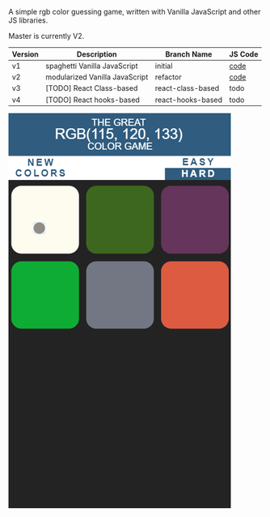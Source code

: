 A simple rgb color guessing game, written with Vanilla JavaScript and other JS libraries.

Master is currently V2.

| Version | Description                    | Branch Name       | JS Code                                                                       |
| ------- | ------------------------------ | ----------------- | ----------------------------------------------------------------------------- |
| v1      | spaghetti Vanilla JavaScript   | initial           | [code](https://github.com/javaHashbrown/RGBColorGame/blob/initial/script.js)  |
| v2      | modularized Vanilla JavaScript | refactor          | [code](https://github.com/javaHashbrown/RGBColorGame/blob/refactor/script.js) |
| v3      | [TODO] React Class-based       | react-class-based | todo                                                                          |
| v4      | [TODO] React hooks-based       | react-hooks-based | todo                                                                          |

![img](https://github.com/javaHashbrown/RGBColorGame/blob/master/img/demo.gif)